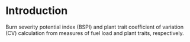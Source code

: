 # Introduction
Burn severity potential index (BSPI) and plant trait coefficient of variation (CV) calculation from measures of fuel load and plant traits, respectively.
